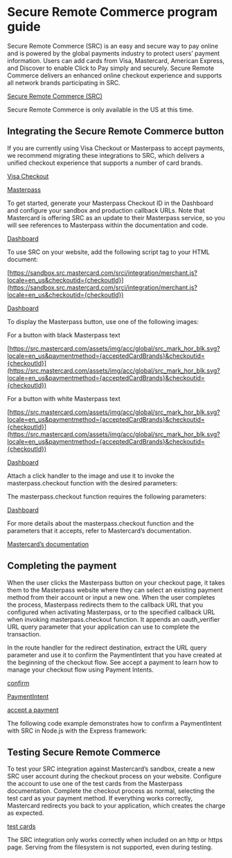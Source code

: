 # Secure Remote Commerce program guide

Secure Remote Commerce (SRC) is an easy and secure way to pay online and is powered by the global payments industry to protect users’ payment information. Users can add cards from Visa, Mastercard, American Express, and Discover to enable Click to Pay simply and securely. Secure Remote Commerce delivers an enhanced online checkout experience and supports all network brands participating in SRC.

[Secure Remote Commerce (SRC)](https://www.mastercard.us/en-us/merchants/grow-your-business/find-solutions-by-need/improve-checkout/secure-digital-checkout.html)

Secure Remote Commerce is only available in the US at this time.

## Integrating the Secure Remote Commerce button

If you are currently using Visa Checkout or Masterpass to accept payments, we recommend migrating these integrations to SRC, which delivers a unified checkout experience that supports a number of card brands.

[Visa Checkout](/visa-checkout)

[Masterpass](/masterpass)

To get started, generate your Masterpass Checkout ID in the Dashboard and configure your sandbox and production callback URLs. Note that Mastercard is offering SRC as an update to their Masterpass service, so you will see references to Masterpass within the documentation and code.

[Dashboard](https://dashboard.stripe.com/account/payments/settings)

To use SRC on your website, add the following script tag to your HTML document:

[https://sandbox.src.mastercard.com/srci/integration/merchant.js?locale=en_us&checkoutid={checkoutId}](https://sandbox.src.mastercard.com/srci/integration/merchant.js?locale=en_us&checkoutid={checkoutId})

[Dashboard](https://dashboard.stripe.com/account/payments/settings)

To display the Masterpass button, use one of the following images:

For a button with black Masterpass text

[https://src.mastercard.com/assets/img/acc/global/src_mark_hor_blk.svg?locale=en_us&paymentmethod={acceptedCardBrands}&checkoutid={checkoutId}](https://src.mastercard.com/assets/img/acc/global/src_mark_hor_blk.svg?locale=en_us&paymentmethod={acceptedCardBrands}&checkoutid={checkoutId})

For a button with white Masterpass text

[https://src.mastercard.com/assets/img/acc/global/src_mark_hor_blk.svg?locale=en_us&paymentmethod={acceptedCardBrands}&checkoutid={checkoutId}](https://src.mastercard.com/assets/img/acc/global/src_mark_hor_blk.svg?locale=en_us&paymentmethod={acceptedCardBrands}&checkoutid={checkoutId})

[Dashboard](https://dashboard.stripe.com/account/payments/settings)

Attach a click handler to the image and use it to invoke the masterpass.checkout function with the desired parameters:

The masterpass.checkout function requires the following parameters:

[Dashboard](https://dashboard.stripe.com/account/payments/settings)

For more details about the masterpass.checkout function and the parameters that it accepts, refer to Mastercard’s documentation.

[Mastercard’s documentation](https://developer.mastercard.com/documentation/masterpass-merchant-integration-v7/7#standard-checkout1)

## Completing the payment

When the user clicks the Masterpass button on your checkout page, it takes them to the Masterpass website where they can select an existing payment method from their account or input a new one. When the user completes the process, Masterpass redirects them to the callback URL that you configured when activating Masterpass, or to the specified callback URL when invoking masterpass.checkout function. It appends an oauth_verifier URL query parameter that your application can use to complete the transaction.

In the route handler for the redirect destination, extract the URL query parameter and use it to confirm the PaymentIntent that you have created at the beginning of the checkout flow. See accept a payment to learn how to manage your checkout flow using Payment Intents.

[confirm](/api/payment_intents/confirm)

[PaymentIntent](/api/payment_intents)

[accept a payment](/payments/accept-a-payment)

The following code example demonstrates how to confirm a PaymentIntent with SRC in Node.js with the Express framework:

## Testing Secure Remote Commerce

To test your SRC integration against Mastercard’s sandbox, create a new SRC user account during the checkout process on your website. Configure the account to use one of the test cards from the Masterpass documentation. Complete the checkout process as normal, selecting the test card as your payment method. If everything works correctly, Mastercard redirects you back to your application, which creates the charge as expected.

[test cards](https://developer.mastercard.com/masterpass/documentation/migration/masterpass_to_src_migration/#mastercard-test-cards)

The SRC integration only works correctly when included on an http or https page. Serving from the filesystem is not supported, even during testing.
